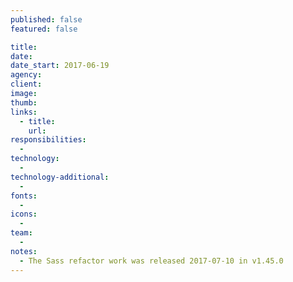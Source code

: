```yaml
---
published: false
featured: false

title:
date:
date_start: 2017-06-19
agency:
client:
image:
thumb:
links:
  - title:
    url:
responsibilities:
  -
technology:
  -
technology-additional:
  -
fonts:
  -
icons:
  -
team:
  -
notes:
  - The Sass refactor work was released 2017-07-10 in v1.45.0
---
```

